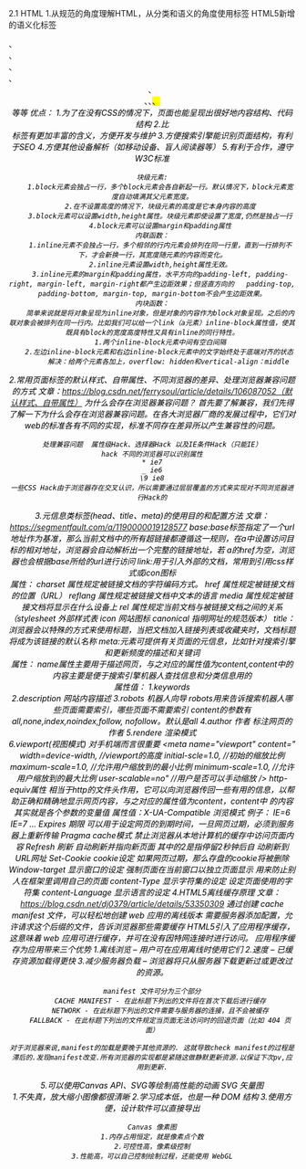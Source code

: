 2.1 HTML
1.从规范的角度理解HTML，从分类和语义的角度使用标签
    HTML5新增的语义化标签
    <article>、<section>、<nav>、<aside>、<header>、<footer>、<time>、<mark>、<address>等等
    优点：
    1.为了在没有CSS的情况下，页面也能呈现出很好地内容结构、代码结构
    2.比<div>标签有更加丰富的含义，方便开发与维护
    3.方便搜索引擎能识别页面结构，有利于SEO
    4.方便其他设备解析（如移动设备、盲人阅读器等）
    5.有利于合作，遵守W3C标准

    块级元素:
        1.block元素会独占一行，多个block元素会各自新起一行。默认情况下，block元素宽度自动填满其父元素宽度。
        2.在不设置高度的情况下，块级元素的高度是它本身内容的高度
        3.block元素可以设置width,height属性。块级元素即使设置了宽度,仍然是独占一行
        4.block元素可以设置margin和padding属性
    内联函数：
        1.inline元素不会独占一行，多个相邻的行内元素会排列在同一行里，直到一行排列不下，才会新换一行，其宽度随元素的内容而变化。
        2.inline元素设置width,height属性无效。
        3.inline元素的margin和padding属性，水平方向的padding-left, padding-right, margin-left, margin-right都产生边距效果；但竖直方向的   padding-top, padding-bottom, margin-top, margin-bottom不会产生边距效果。
    内块函数：
        简单来说就是将对象呈现为inline对象，但是对象的内容作为block对象呈现。之后的内联对象会被排列在同一行内。比如我们可以给一个link（a元素）inline-block属性值，使其既具有block的宽度高度特性又具有inline的同行特性。
        1.两个inline-block元素中间有空白间隔
        2.左边inline-block元素和右边inline-block元素中的文字始终处于底端对齐的状态 
            解决：给两个元素各加上，overflow: hidden和vertical-align：middle
2.常用页面标签的默认样式、自带属性、不同浏览器的差异、处理浏览器兼容问题的方式 
    文章：https://blog.csdn.net/ferrysoul/article/details/106087052（默认样式、自带属性）
    为什么会存在浏览器兼容问题？
    首先要了解兼容，我们先得了解一下为什么会存在浏览器兼容问题。在各大浏览器厂商的发展过程中，它们对web的标准各有不同的实现，标准不同存在差异所以产生兼容性的问题。

    处理兼容问题  属性级Hack、选择器Hack 以及IE条件Hack（只能IE）
    hack 不同的浏览器可以识别属性
    * ie7
    _ ie6
    \9 ie8
    一些CSS Hack由于浏览器存在交叉认识，所以需要通过层层覆盖的方式来实现对不同浏览器进行Hack的
3.元信息类标签(head、title、meta)的使用目的和配置方法  文章：https://segmentfault.com/a/1190000019128577
    base:base标签指定了一个url地址作为基准，那么当前文档中的所有超链接都遵循这一规则，在a中设置访问目标的相对地址，浏览器会自动解析出一个完整的链接地址，若      a的href为空，浏览器也会根据base所给的url进行访问
    link:用于引入外部的文档，常用到引用css样式或icon图标  
         属性：
            charset 属性规定被链接文档的字符编码方式。
            href 属性规定被链接文档的位置（URL）
            reflang 属性规定被链接文档中文本的语言
            media 属性规定被链接文档将显示在什么设备上
            rel 属性规定当前文档与被链接文档之间的关系  （stylesheet 外部样式表   icon 网站图标  canonical 指明网址的规范版本）
    title：浏览器会以特殊的方式来使用标题，当把文档加入链接列表或收藏夹时，文档标题将成为该链接的默认名称
    meta:元素可提供有关页面的元信息，比如针对搜索引擎和更新频度的描述和关键词     
        属性：
            name属性主要用于描述网页，与之对应的属性值为content,content中的内容主要是便于搜索引擎机器人查找信息和分类信息用的  
                属性值： 1.keywords  
                        2.description 网站内容描述 
                        3.robots 机器人向导 robots用来告诉搜索机器人哪些页面需要索引，哪些页面不需要索引 content的参数有all,none,index,noindex,follow,  nofollow。默认是all
                        4.author 作者 标注网页的作者
                        5.rendere 渲染模式  
                        6.viewport(视图模式)  对手机端而言很重要
                            <meta name="viewport"  content="
                            width=device-width,  //viewport的高度
                            initial-scle=1.0,  //初始的缩放比例
                            maximum-scale=1.0,  //允许用户缩放到的最小比例
                            minimum-scale=1.0, //允许用户缩放到的最大比例
                            user-scalable=no" //用户是否可以手动缩放
                            />
            http-equiv属性 相当于http的文件头作用，它可以向浏览器传回一些有用的信息，以帮助正确和精确地显示网页内容，与之对应的属性值为content，content中                的内容其实就是各个参数的变量值
                属性值：X-UA-Compatible 浏览模式   例子：<meta http-equiv="X-UA-Compatible" content="IE=5" />   IE=6 IE=7 ...
                       Expires 期限  可以用于设定网页的到期时间，一旦网页过期，必须到服务器上重新传输
                       Pragma cache模式  禁止浏览器从本地计算机的缓存中访问页面内容
                       Refresh 刷新  自动刷新并指向新页面  <meta http-equiv="Refresh" content="2;URL=http://www.jb51.net"> 其中的2是指停留2秒钟后自         动刷新到URL网址
                       Set-Cookie cookie设定 如果网页过期，那么存盘的cookie将被删除
                       Window-target 显示窗口的设定 强制页面在当前窗口以独立页面显示  用来防止别人在框架里调用自己的页面
                       content-Type 显示字符集的设定  设定页面使用的字符集
                       content-Language 显示语言的设定
4.HTML5离线缓存原理   文章：https://blog.csdn.net/dj0379/article/details/53350309
    通过创建 cache manifest 文件，可以轻松地创建 web 应用的离线版本 需要服务器添加配置，允许请求这个后缀的文件，告诉浏览器那些需要缓存
    HTML5引入了应用程序缓存，这意味着 web 应用可进行缓存，并可在没有因特网连接时进行访问。 应用程序缓存为应用带来三个优势
    1.离线浏览 – 用户可在应用离线时使用它们
    2.速度 – 已缓存资源加载得更快
    3.减少服务器负载 – 浏览器将只从服务器下载更新过或更改过的资源。

    manifest 文件可分为三个部分
        CACHE MANIFEST - 在此标题下列出的文件将在首次下载后进行缓存
        NETWORK - 在此标题下列出的文件需要与服务器的连接，且不会被缓存
        FALLBACK - 在此标题下列出的文件规定当页面无法访问时的回退页面（比如 404 页面）

    对于浏览器来说,manifest的加载是要晚于其他资源的. 这就导致check manifest的过程是滞后的.发现manifest改变.所有浏览器的实现都是紧随这做静默更新资源.以保证下次pv,应用到更新.
5.可以使用Canvas API、SVG等绘制高性能的动画 
    SVG 矢量图  
    1.不失真，放大缩小图像都很清晰
    2.学习成本低，也是一种 DOM 结构
    3.使用方便，设计软件可以直接导出

    Canvas 像素图
    1.内存占用恒定，就是像素点个数
    2.可控性高，像素级控制
    3.性能高，可以自己控制绘制过程，还能使用 WebGL
